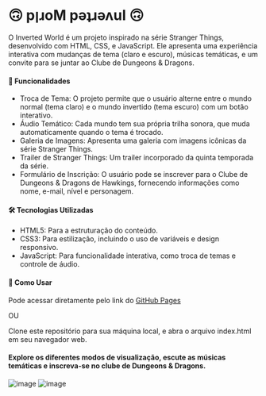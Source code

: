# 🙃 pןɹoM pǝʇɹǝʌuI 🙃
O Inverted World é um projeto inspirado na série Stranger Things, desenvolvido com HTML, CSS, e JavaScript. Ele apresenta uma experiência interativa com mudanças de tema (claro e escuro), músicas temáticas, e um convite para se juntar ao Clube de Dungeons & Dragons.

#### 🚀 Funcionalidades 

- Troca de Tema: O projeto permite que o usuário alterne entre o mundo normal (tema claro) e o mundo invertido (tema escuro) com um botão interativo.
- Áudio Temático: Cada mundo tem sua própria trilha sonora, que muda automaticamente quando o tema é trocado.
- Galeria de Imagens: Apresenta uma galeria com imagens icônicas da série Stranger Things.
- Trailer de Stranger Things: Um trailer incorporado da quinta temporada da série.
- Formulário de Inscrição: O usuário pode se inscrever para o Clube de Dungeons & Dragons de Hawkings, fornecendo informações como nome, e-mail, nível e personagem.

#### 🛠️ Tecnologias Utilizadas 
- HTML5: Para a estruturação do conteúdo.
- CSS3: Para estilização, incluindo o uso de variáveis e design responsivo.
- JavaScript: Para funcionalidade interativa, como troca de temas e controle de áudio.

#### 💫 Como Usar 
Pode acessar diretamente pelo link do [GitHub Pages](https://michelenmedeiros.github.io/Stranger-Things-InvertedWorld/)

OU

Clone este repositório para sua máquina local, e abra o arquivo index.html em seu navegador web.

#### Explore os diferentes modos de visualização, escute as músicas temáticas e inscreva-se no clube de Dungeons & Dragons.

![image](https://github.com/user-attachments/assets/0344f136-6512-4422-b769-ed3d077f6d2e) ![image](https://github.com/user-attachments/assets/ed823b27-b869-4c11-a5c6-af8e13f017b6)


